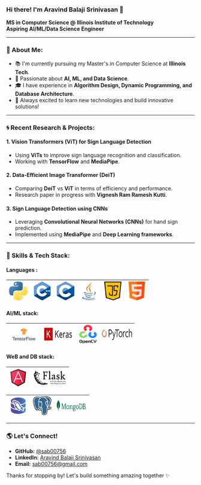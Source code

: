 ### Hi there! I'm Aravind Balaji Srinivasan 👋

**MS in Computer Science @ Illinois Institute of Technology**  
**Aspiring AI/ML/Data Science Engineer**  

---

### 🌟 About Me:
- 📚 I'm currently pursuing my Master's in Computer Science at **Illinois Tech**.
- 🧠 Passionate about **AI, ML, and Data Science**.
- 🎓 I have experience in **Algorithm Design, Dynamic Programming, and Database Architecture**.
- 🚀 Always excited to learn new technologies and build innovative solutions!

---


### 🌀 Recent Research & Projects:
#### **1. Vision Transformers (ViT) for Sign Language Detection**
- Using **ViTs** to improve sign language recognition and classification.
- Working with **TensorFlow** and **MediaPipe**.

#### **2. Data-Efficient Image Transformer (DeiT)**
- Comparing **DeiT** vs **ViT** in terms of efficiency and performance.
- Research paper in progress with **Vignesh Ram Ramesh Kutti**.

#### **3. Sign Language Detection using CNNs**
- Leveraging **Convolutional Neural Networks (CNNs)** for hand sign prediction.
- Implemented using **MediaPipe** and **Deep Learning frameworks**.



---

### 🔧 Skills & Tech Stack:
#### Languages :
| <img width="50" height="50" src="https://github.com/sab00756/sab00756/blob/main/images/python.png"> | <img width="50" height="50" src="https://github.com/sab00756/sab00756/blob/main/images/C%2B%2B.png"> | <img width="47" height="50" src="https://github.com/sab00756/sab00756/blob/main/images/C.png"> | <img width="50" height="50" src="https://github.com/sab00756/sab00756/blob/main/images/java.png"> |<img width="50" height="50" src="https://github.com/sab00756/sab00756/blob/main/images/java-script.png"> |<img width="50" height="50" src="https://github.com/sab00756/sab00756/blob/main/images/html.png"> |
| -------- | -------- | -------- |-------- |-------- |-------- |

#### AI/ML stack:

| <img width="80" height="50" src="https://github.com/sab00756/sab00756/blob/main/images/TensorFlow_logo.png"> | <img width="80" height="35" src="https://github.com/sab00756/sab00756/blob/main/images/keras.png"> | <img width="47" height="50" src="https://github.com/sab00756/sab00756/blob/main/images/opencv.png"> | <img width="80" height="30" src="https://github.com/sab00756/sab00756/blob/main/images/pytorch.png"> |
| -------- | -------- | -------- |-------- |

#### WeB and DB stack:

| <img width="50" height="50" src="https://github.com/sab00756/sab00756/blob/main/images/Angular.png"> | <img width="90" height="40" src="https://github.com/sab00756/sab00756/blob/main/images/flask.png"> | 
| -------- | -------- |

| <img width="50" height="50" src="https://github.com/sab00756/sab00756/blob/main/images/mysql.png"> | <img width="50" height="50" src="https://github.com/sab00756/sab00756/blob/main/images/pg.png"> | <img width="80" height="30" src="https://github.com/sab00756/sab00756/blob/main/images/mongodb.png"> | 
| -------- | -------- | -------- |





---

### 🌎 Let's Connect!
- **GitHub:** [@sab00756](https://github.com/sab00756)
- **LinkedIn:** [Aravind Balaji Srinivasan](https://www.linkedin.com/in/aravind-balaji-srinivasan/)
- **Email:** sab00756@gmail.com

Thanks for stopping by! Let's build something amazing together ✨

